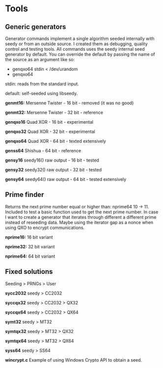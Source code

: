 # Tools

## Generic generators

Generator commands implement a single algorithm seeded internally with seedy or from an outside source. I created them as debugging, quality control and testing tools. All commands uses the seedy internal seed generator by default. You can override the default by passing the name of the source as an argument like so:

- genqxo64 stdin < /dev/urandom
- genqxo64 

stdin: reads from the standard input.

default: self-seeded using libseedy.

**genmt16:** Mersenne Twister - 16 bit - removed (it was no good)

**genmt32:** Mersenne Twister - 32 bit - reference

**genqxo16** Quad XOR - 16 bit - experimental

**genqxo32** Quad XOR - 32 bit - experimental

**genqxo64** Quad XOR - 64 bit - texted extensively

**genss64** Shishua - 64 bit - reference

**gensy16** seedy16() raw output - 16 bit - tested

**gensy32** seedy32() raw output - 32 bit - tested

**gensy64** seedy64() raw output - 64 bit - tested extensively

## Prime finder

Returns the next prime number equal or higher than: nprime64 10 -> 11. Included to test a basic function used to get the next prime number. In case I want to create a generator that iterates through different a different prime instead of reseeding data. Maybe using the iterator gap as a nonce when using QXO to encrypt communications.

**nprime16:** 16 bit variant 

**nprime32:** 32 bit variant 

**nprime64:** 64 bit variant 

## Fixed solutions

Seeding > PRNGs > User

**sycc2032** seedy > CC2032

**syccqx32** seedy > CC2032 > QX32

**syccqx64** seedy > CC2032 > QX64

**symt32** seedy > MT32

**symtqx32** seedy > MT32 > QX32

**symtqx64** seedy > MT32 > QX64

**syss64** seedy > SS64

**wincrypt.c** Example of using Windows Crypto API to obtain a seed.

